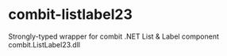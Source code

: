 # combit-listlabel23
Strongly-typed wrapper for combit .NET List &amp; Label component combit.ListLabel23.dll
